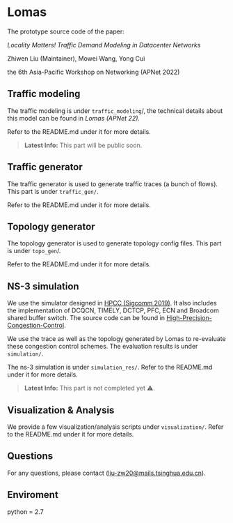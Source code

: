 # Lomas

The prototype source code of the paper:

*Locality Matters! Traffic Demand Modeling in Datacenter Networks*

Zhiwen Liu (Maintainer), Mowei Wang, Yong Cui

the 6th Asia-Pacific Workshop on Networking (APNet 2022)

## Traffic modeling

The traffic modeling is under `traffic_modeling`/, the technical details about this model can be found in *Lomas (APNet 22).*

Refer to the README.md under it for more details.

> __Latest Info:__ This part will be public soon.

## Traffic generator

The traffic generator is used to generate traffic traces (a bunch of flows). This part is under `traffic_gen/`.

Refer to the README.md under it for more details.

## Topology generator

The topology generator is used to generate topology config files. This part is under `topo_gen`/.

Refer to the README.md under it for more details.

## NS-3 simulation

We use the simulator designed in [HPCC (Sigcomm 2019)](https://rmiao.github.io/publications/hpcc-li.pdf). It also includes the implementation of DCQCN, TIMELY, DCTCP, PFC, ECN and Broadcom shared buffer switch. The source code can be found in [High-Precision-Congestion-Control]().

We use the trace as well as the topology generated by Lomas to re-evaluate these congestion control schemes. The evaluation results is under `simulation/`. 

The ns-3 simulation is under `simulation_res/`. Refer to the README.md under it for more details.

> __Latest Info:__ This part is not completed yet ⚠️.

## Visualization & Analysis

We provide a few visualization/analysis scripts under `visualization/`. Refer to the README.md under it for more details.

## Questions

For any questions, please contact  (liu-zw20@mails.tsinghua.edu.cn).

## Enviroment

python = 2.7
